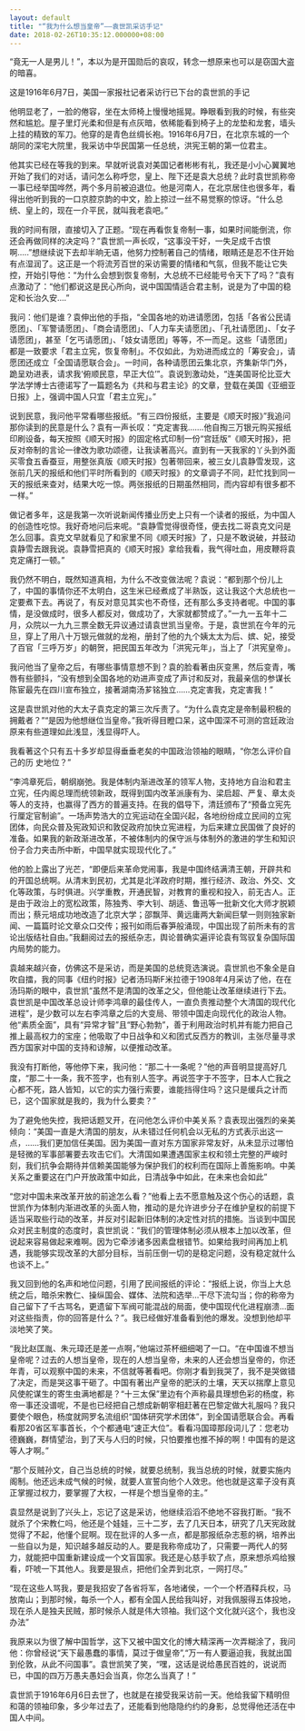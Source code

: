 ```yaml
---
layout: default
title: "“我为什么想当皇帝”——袁世凯采访手记"
date: 2018-02-26T10:35:12.000000+08:00
---
```


“竟无一人是男儿！”，本以为是开国勋后的哀叹，转念一想原来也可以是窃国大盗的暗喜。

这是1916年6月7日，美国一家报社记者采访行已下台的袁世凯的手记 

他明显老了，一脸的倦容，坐在太师椅上慢慢地摇晃。睁眼看到我的时候，有些突然和尴尬。屋子里灯光柔和但是有点灰暗，依稀能看到椅子上的龙垫和龙套，墙头上挂的精致的军刀。他穿的是青色丝绸长袍。1916年6月7日，在北京东城的一个胡同的深宅大院里，我采访中华民国第一任总统，洪宪王朝的第一位君主。

他其实已经在等我的到来。早就听说袁对美国记者彬彬有礼，我还是小小心翼翼地开始了我们的对话，请问怎么称呼您，皇上、陛下还是袁大总统？此时袁世凯称帝一事已经举国哗然，两个多月前被迫退位。他是河南人，在北京居住也很多年，看得出他听到我的一口京腔京韵的中文，脸上掠过一丝不易觉察的惊讶。“什么总统、皇上的，现在一介平民，就叫我老袁吧。”

我的时间有限，直接切入了正题。“现在再看恢复帝制一事，如果时间能倒流，你还会再做同样的决定吗？”袁世凯一声长叹，“这事没干好，一失足成千古恨啊…..”想继续说下去却半晌无语，他努力控制著自己的情绪，眼睛还是忍不住开始有点湿润了。这正是一个将流芳百世的采访需要的情绪和气氛，但我不能让它失控，开始引导他：“为什么会想到恢复帝制，大总统不已经能号令天下了吗？”袁有点激动了：“他们都说这是民心所向，说中国国情适合君主制，说是为了中国的稳定和长治久安….”

我问：他们是谁？袁伸出他的手指，“全国各地的劝进请愿团，包括「各省公民请愿团」、「军警请愿团」、「商会请愿团」、「人力车夫请愿团」、「孔社请愿团」、「女子请愿团」，甚至「乞丐请愿团」、「妓女请愿团」等等，不一而足。这些「请愿团」都是一致要求「君主立宪，恢复帝制」。不仅如此，为劝进而成立的「筹安会」，请愿团还成立「全国请愿联合会」。一时间，各种请愿团云集北京，齐集新华门外，跪呈劝进表，请求我‘俯顺民意，早正大位’”。袁说到激动处，“连美国哥伦比亚大学法学博士古德诺写了一篇题名为《共和与君主论》的文章，登载在美国《亚细亚日报》上，强调中国人只宜「君主立宪」。”

说到民意，我问他平常看哪些报纸。“有三四份报纸，主要是《顺天时报》”我追问那你读到的民意是什么？袁有一声长叹：“克定害我…….他自掏三万银元购买报纸印刷设备，每天按照《顺天时报》的固定格式印制一份“宫廷版”《顺天时报》，把反对帝制的言论一律改为歌功颂德，让我读著高兴。直到有一天我家的丫头到外面买零食五香蚕豆，用整张真版《顺天时报》包著带回来，被三女儿袁静雪发现，这张前几天的报纸和他们平时所看到的《顺天时报》的文章调子不同，赶忙找到同一天的报纸来查对，结果大吃一惊。两张报纸的日期虽然相同，而内容却有很多都不一样。”

做记者多年，这是我第一次听说新闻传播业历史上只有一个读者的报纸，为中国人的创造性吃惊。我好奇地问后来呢。“袁静雪觉得很奇怪，便去找二哥袁克文问是怎么回事。袁克文早就看见了和家里不同《顺天时报》了，只是不敢说破，并鼓动袁静雪去跟我说。袁静雪把真的《顺天时报》拿给我看，我气得吐血，用皮鞭将袁克定痛打一顿。”

我仍然不明白，既然知道真相，为什么不改变做法呢？袁说：“都到那个份儿上了，中国的事情你还不太明白，这生米已经煮成了半熟饭，这让我这个大总统也一定要煮下去。再说了，有反对意见其实也不奇怪，还有那么多支持者呢。中国的事情，是没做成时，很多人都反对，做成功了，大家就都赞成了。”一九一五年十二月，众院以一九九三票全数无异议通过请袁世凯当皇帝。于是，袁世凯在今年的元旦，穿上了用八十万银元做就的龙袍，册封了他的九个姨太太为后、嫔、妃，接受了百官「三呼万岁」的朝贺，把民国五年改为「洪宪元年」，当上了「洪宪皇帝」。

我问他当了皇帝之后，有哪些事情意想不到？袁的脸看著由灰变黑，然后变青，嘴唇有些颤抖，“没有想到全国各地的劝进声变成了声讨和反对，我最亲信的参谋长陈宦最先在四川宣布独立，接著湖南汤芗铭独立……克定害我，克定害我！”

这是袁世凯对他的大太子袁克定的第三次斥责了。“为什么袁克定是帝制最积极的拥戴者？”“是因为他想继位当皇帝。”我听得目瞪口呆，这中国深不可测的宫廷政治原来有些道理如此浅显，浅显得吓人。

我看著这个只有五十多岁却显得垂垂老矣的中国政治领袖的眼睛，“你怎么评价自己的历 史地位？”

“李鸿章死后，朝纲崩弛。我是体制内渐进改革的领军人物，支持地方自治和君主立宪，任内阁总理而统领新政，既得到国内改革派康有为、梁启超、严复、章太炎等人的支持，也赢得了西方的普遍支持。在我的倡导下，清廷颁布了“预备立宪先行厘定官制谕”。一场声势浩大的立宪运动在全国兴起，各地纷纷成立民间的立宪团体，向民众普及宪政知识和敦促政府加快立宪进程，为后来建立民国做了良好的准备。如果我的新政渐进改革，不被体制内的保守派与体制外的激进的学生和知识份子合力夹击所中断，中国早就实现现代化了。”

他的脸上露出了光芒，“即便后来革命党闹事，我是中国终结满清王朝，开辟共和的开国总统啊。从清末到民初，尤其是北洋政府时期，推行经济、政治、外交、文化等政策，与时俱进。兴学重教，开通民智，对教育的重视和投入，前无古人。正是由于政治上的宽松政策，陈独秀、李大钊、胡适、鲁迅等一批新文化大师才脱颖而出；蔡元培成功地改造了北京大学；邵飘萍、黄远庸两大新闻巨擘一则则独家新闻、一篇篇时论文章众口交传；报刊如雨后春笋般涌现，中国出现了前所未有的言论出版结社自由。”我翻阅过去的报纸杂志，舆论普确实遍评论袁有驾驭复杂国际国内局势的能力。

袁越来越兴奋，仿佛这不是采访，而是美国的总统竞选演说。袁世凯也不象全是自吹自擂，我的同事《纽约时报》记者汤玛斯F米拉德于1908年4月采访了他，在在汤玛斯的眼中，袁世凯“虽然不是清国的改革之父，但他能让改革继续进行下去。袁世凯是中国改革总设计师李鸿章的最佳传人，一直负责推动整个大清国的现代化进程”，是少数可以左右李鸿章之后的大变局、带领中国走向现代化的政治人物。他“素质全面”，具有“异常才智”且“野心勃勃”，善于利用政治时机并有能力把自己推上最高权力的宝座；他吸取了中日战争和义和团式反西方的教训，主张尽量寻求西方国家对中国的支持和谅解，以便推动改革。

我没有打断他，等他停下来，我问他：“那二十一条呢？”他的声音明显提高好几度，“那二十一条，我不签字，也有别人签字。再说签字于不签字，日本人亡我之心都不死，路人皆知，以它的实力强行索要，谁能挡得住吗？这只是缓兵之计而已，这个国家就是我的，我为什么要卖？”

为了避免他失控，我把话题叉开，在问他怎么评价中美关系？袁表现出强烈的亲美倾向：“美国一直是大清国的朋友，从未错过任何机会以无私的方式表示出这一点，……我们更加信任美国。因为美国一直对东方国家非常友好，从未显示过哪怕是轻微的军事部署要去攻击它们。大清国如果遭遇国家主权和领土完整的严峻时刻，我们抗争会期待并信赖美国能够为保护我们的权利而在国际上善施影响。中美关系之重要这在门户开放政策中如此，日清战争中如此，在未来也会如此”

“您对中国未来改革开放的前途怎么看？”他看上去不愿意触及这个伤心的话题，袁世凯作为体制内渐进改革的头面人物，推动的是允许进步分子在维护皇权的前提下适当采取些行动的改革，并反对引起新旧体制的决定性对抗的措施。当谈到中国民众对民主制度的态度时，袁世凯说：“我们的管理体制必须从根本上加以改革，但说起来容易做起来难啊。因为它牵涉诸多因素盘根错节。如果给我时间再加上机遇，我能够实现改革的大部分目标，当前压倒一切的是稳定问题，没有稳定就什么也谈不上。”

我又回到他的名声和地位问题，引用了民间报纸的评论：“报纸上说，你当上大总统之后，暗杀宋教仁、操纵国会、媒体、法院和选举…干尽下流勾当；你的称帝为自己留下了千古骂名，更遗留下军阀可能混战的局面，使中国现代化进程崩溃…面对这些指责，你的回答是什么？”。我已经做好准备看到他的爆发。没想到他却平淡地笑了笑。

“我比赵匡胤、朱元璋还是差一点啊，”他端过茶杯细细喝了一口。“在中国谁不想当皇帝呢？过去的人想当皇帝，现在的人想当皇帝，未来的人还会想当皇帝的，你还年青，可以观察中国的未来，不信就等著看吧。你刚才看到我哭了，我不是哭做错了决定，而是哭这事干砸了。中国有著出产皇帝的肥沃的土壤，天天以揣摩上意见风使舵谋生的寄生虫满地都是？“十三太保”里边有个声称最具理想色彩的杨度，称帝一事还没谱呢，不是也已经把自己想成新朝宰相赶著在巴黎定做大礼服吗？我只要使个眼色，杨度就网罗名流组织“国体研究学术团体”，到全国请愿联合会。再看看那20省区军事首长，个个都通电“速正大位”。看看冯国璋那段词儿了：您老功德巍巍，群情望治，到了天与人归的时候，只怕要推也推不掉的啊！中国有的是这等人才啊。”

“那个反贼孙文，自己当总统的时候，就要总统制，我当总统的时候，就要实施内阁制。他还远未成气候的时候，就要人宣誓向他个人效忠。他也就是这辈子没有真正掌握过权力，要掌握了大权，一样是个想当皇帝的主。”

袁显然是说到了兴头上，忘记了这是采访，他继续滔滔不绝地不容我打断。“我不就杀了个宋教仁吗，他还是个娃娃，三十二岁，去了几天日本，研究了几天宪政就觉得了不起，他懂个屁啊。现在批评的人多一点，都是那报纸杂志惹的祸，培养出一些自以为是，知识越多越反动的人。要是我称帝成功了，只需要一两代人的努力，就能把中国重新建设成一个文盲国家。我还是心慈手软了点，原来想杀鸡给猴看，吓唬一下其他人。我要是狠点，把他们全弄到北京，一网打尽。”

“现在这些人骂我，要是我招安了各省将军，各地诸侯，一个一个杯酒释兵权，马放南山；到那时候，每杀一个人，都有全国人民给我叫好，对我佩服得五体投地，现在杀人是独夫民贼，那时候杀人就是伟大领袖。我们这个文化就兴这个，我也没办法”

我原来以为很了解中国哲学，这下又被中国文化的博大精深再一次弄糊涂了，我问他：你曾经说“天下最愚蠢的事情，莫过于做皇帝”,“万一有人要逼迫我，我就出国到伦敦，从此不问国事”。袁世凯笑了笑，“嘿，这话是说给愚民百姓的，说说而已，中国的四万万愚夫愚妇会当真，你怎么当真了！”

袁世凯于1916年6月6日去世了，也就是在接受我采访前一天。他给我留下精明但和蔼的领袖印象，多少年过去了，还能看到他隐隐约约的身影，总觉得他还活在中国人中间。

